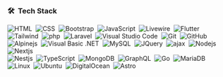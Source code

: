 ### 🛠 &nbsp;Tech Stack

![HTML](https://img.shields.io/badge/-HTML-05122A?style=flat&logo=HTML5)&nbsp;
![CSS](https://img.shields.io/badge/-CSS-05122A?style=flat&logo=CSS3&logoColor=1572B6)&nbsp;
![Bootstrap](https://img.shields.io/badge/-Bootstrap-05122A?style=flat&logo=bootstrap&logoColor=563D7C)&nbsp;
![JavaScript](https://img.shields.io/badge/-JavaScript-05122A?style=flat&logo=javascript)&nbsp;
![Livewire](https://img.shields.io/badge/-livewire-05122A?&style=flat&logo=livewire)&nbsp;
![Flutter](https://img.shields.io/badge/-flutter-05122A?&&style=flat&logo=flutter)\
![Tailwind](https://img.shields.io/badge/-tailwindcss-05122A?style=flat&logo=tailwindcss)&nbsp;
![php](https://img.shields.io/badge/-php-05122A?&style=flat&logo=php)&nbsp;
![Laravel](https://img.shields.io/badge/-laravel-05122A?&&style=flat&logo=laravel)&nbsp;
![Visual Studio Code](https://img.shields.io/badge/-Visual%20Studio%20Code-05122A?style=flat&logo=visual-studio-code)&nbsp;
![Git](https://img.shields.io/badge/-Git-05122A?style=flat&logo=git)&nbsp;
![GitHub](https://img.shields.io/badge/-GitHub-05122A?style=flat&logo=github)\
![Alpinejs](https://img.shields.io/badge/-Alpine.js-05122A?style=flat&logo=Alpine.js&logoColor=FFA518)&nbsp;
![Visual Basic .NET](https://img.shields.io/badge/-.NET-05122A?style=flat&logo=.NET&logoColor=FFA518)&nbsp;
![MySQL](https://img.shields.io/badge/-MySQL-05122A?style=flat&logo=MySQL&logoColor=FFA518)&nbsp;
![JQuery](https://img.shields.io/badge/-JQuery-05122A?style=flat&logo=JQuery&logoColor=FFA518)&nbsp;
![ajax](https://img.shields.io/badge/-ajax-05122A?style=flat&logo=ajax&logoColor=FFA518)&nbsp;
![Nodejs](https://img.shields.io/badge/-Node.js-05122A?style=flat&logo=Node.js&logoColor=#339933)&nbsp;
![Nextjs](https://img.shields.io/badge/-Next.js-05122A?style=flat&logo=Next.js&logoColor=#000000)\
![Nestjs](https://img.shields.io/badge/-Nestjs-05122A?style=flat&logo=Nestjs&logoColor=#E0234E)&nbsp;
![TypeScript](https://img.shields.io/badge/-TypeScript-05122A?style=flat&logo=TypeScript&logoColor=#3178C6)&nbsp;
![MongoDB](https://img.shields.io/badge/-MongoDB-05122A?style=flat&logo=MongoDB&logoColor=#47A248)&nbsp;
![GraphQL](https://img.shields.io/badge/-GraphQL-05122A?style=flat&logo=GraphQL&logoColor=#47A248)&nbsp;
![Go](https://img.shields.io/badge/-Go-05122A?style=flat&logo=go)&nbsp;
![MariaDB](https://img.shields.io/badge/-MariaDB-05122A?style=flat&logo=MariaDB&logoColor=#47A248)\
![Linux](https://img.shields.io/badge/-Linux-05122A?style=flat&logo=Linux&logoColor=#47A248)&nbsp;
![Ubuntu](https://img.shields.io/badge/-Ubuntu-05122A?style=flat&logo=Ubuntu&logoColor=#47A248)&nbsp;
![DigitalOcean](https://img.shields.io/badge/-DigitalOcean-05122A?style=flat&logo=DigitalOcean&logoColor=#0080FF)&nbsp;
![Astro](https://img.shields.io/badge/-astro-05122A?style=flat&logo=astro&logoColor=#0080FF)&nbsp;
